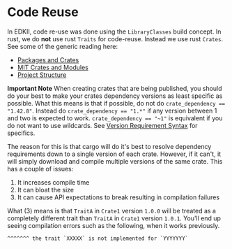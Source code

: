 # Code Reuse

In EDKII, code re-use was done using the `LibraryClasses` build concept. In rust, we do **not** use
rust `Traits` for code-reuse. Instead we use rust `Crates`. See some of the generic reading here:

- [Packages and Crates](https://doc.rust-lang.org/book/ch07-00-managing-growing-projects-with-packages-crates-and-modules.html)
- [MIT Crates and Modules](https://web.mit.edu/rust-lang_v1.25/arch/amd64_ubuntu1404/share/doc/rust/html/book/first-edition/crates-and-modules.html)
- [Project Structure](https://learning-rust.github.io/docs/cargo-crates-and-basic-project-structure/)

**Important Note** When creating crates that are being published, you should do your best to make
your crates dependency versions as least specific as possible. What this means is that if possible,
do not do `crate_dependency == "1.42.8"`. Instead do  `crate_dependency == "1.*"` if any version
between 1 and two is expected to work. `crate_dependency == "~1"` is equivalent if you do not want
to use wildcards. See [Version Requirement Syntax](https://doc.rust-lang.org/cargo/reference/specifying-dependencies.html#version-requirement-syntax)
for specifics.

The reason for this is that cargo will do it's best to resolve dependency requirements down to a
single version of each crate. However, if it can't, it will simply download and compile multiple
versions of the same crate. This has a couple of issues:

1. It increases compile time
2. It can bloat the size
3. It can cause API expectations to break resulting in compilation failures

What (3) means is that `TraitA` in `Crate1` version `1.0.0` will be treated as a completely
different trait than `TraitA` in `Crate1` version `1.0.1`. You'll end up seeing compilation errors
such as the following, when it works previously.

```
^^^^^^^ the trait `XXXXX` is not implemented for `YYYYYYY`
```
